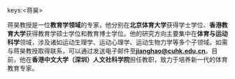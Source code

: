 keys:<蒋昊>


蒋昊教授是一位**教育学领域**的专家，他分别在**北京体育大学**获得学士学位、**香港教育大学**获得教育学硕士学位和教育博士学位。他的研究方向主要集中在**体育与运动科学**领域，涉及诸如运动生理学、运动心理学、运动生物力学等多个子领域。如需与蒋昊教授取得联系，可以通过发送电子邮件至**jianghao@cuhk.edu.cn**。目前，他在**香港中文大学（深圳）人文社科学院**担任教职，致力于培养新一代的体育教育专家。